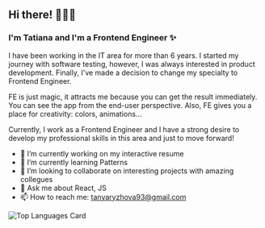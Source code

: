 ## Hi there! 🙋🏻‍♀️

### I'm Tatiana and I'm a Frontend Engineer ✨

I have been working in the IT area for more than 6 years. 
I started my journey with software testing, however, I was always interested in product development.
Finally, I've made a decision to change my specialty to Frontend Engineer. 

FE is just magic, it attracts me because you can get the result immediately. You can see the app from the end-user perspective.
Also, FE gives you a place for creativity: colors, animations...

Currently, I work as a Frontend Engineer and I have a strong desire to develop my professional skills in this area and just to move forward!

- 🔭 I’m currently working on my interactive resume
- 🌱 I’m currently learning Patterns
- 👯 I’m looking to collaborate on interesting projects with amazing collegues
- 💬 Ask me about React, JS
- 📫 How to reach me: tanyaryzhova93@gmail.com

<!--
**TatianaRyzhova/TatianaRyzhova** is a ✨ _special_ ✨ repository because its `README.md` (this file) appears on your GitHub profile.

Here are some ideas to get you started:

- 🔭 I’m currently working on my interective resume
- 🌱 I’m currently learning ...
- 👯 I’m looking to collaborate on interesting projects with amazing collegues
- 🤔 I’m looking for help with ...
- 💬 Ask me about React, JS
- 📫 How to reach me: ...
- 😄 Pronouns: ...
- ⚡ Fun fact: ...
-->


![Top Languages Card](https://github-readme-stats.vercel.app/api/top-langs/?username=TatianaRyzhova&layout=compact)
